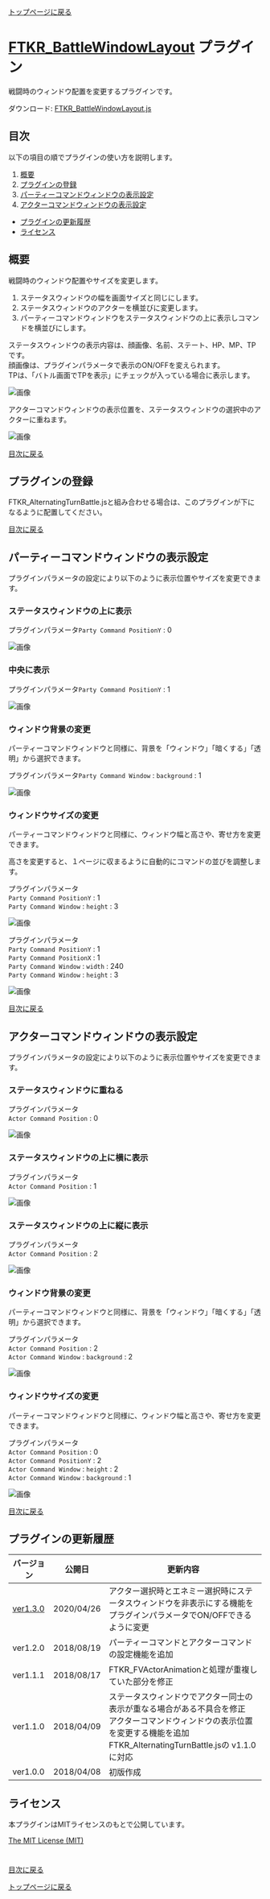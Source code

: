 [トップページに戻る](README.md)

# [FTKR_BattleWindowLayout](FTKR_BattleWindowLayout.js) プラグイン

戦闘時のウィンドウ配置を変更するプラグインです。

ダウンロード: [FTKR_BattleWindowLayout.js](https://raw.githubusercontent.com/futokoro/RPGMaker/master/FTKR_BattleWindowLayout.js)

## 目次

以下の項目の順でプラグインの使い方を説明します。
1. [概要](#概要)
1. [プラグインの登録](#プラグインの登録)
1. [パーティーコマンドウィンドウの表示設定](#パーティーコマンドウィンドウの表示設定)
1. [アクターコマンドウィンドウの表示設定](#アクターコマンドウィンドウの表示設定)
* [プラグインの更新履歴](#プラグインの更新履歴)
* [ライセンス](#ライセンス)

## 概要

戦闘時のウィンドウ配置やサイズを変更します。

1. ステータスウィンドウの幅を画面サイズと同じにします。
2. ステータスウィンドウのアクターを横並びに変更します。
3. パーティーコマンドウィンドウをステータスウィンドウの上に表示しコマンドを横並びにします。

ステータスウィンドウの表示内容は、顔画像、名前、ステート、HP、MP、TPです。<br>
顔画像は、プラグインパラメータで表示のON/OFFを変えられます。<br>
TPは、「バトル画面でTPを表示」にチェックが入っている場合に表示します。

![画像](image/FTKR_BattleWindowLayout/n01_001.png)

アクターコマンドウィンドウの表示位置を、ステータスウィンドウの選択中のアクターに重ねます。

![画像](image/FTKR_BattleWindowLayout/n01_002.png)

[目次に戻る](#目次)

## プラグインの登録

FTKR_AlternatingTurnBattle.jsと組み合わせる場合は、このプラグインが下になるように配置してください。

[目次に戻る](#目次)

## パーティーコマンドウィンドウの表示設定

プラグインパラメータの設定により以下のように表示位置やサイズを変更できます。

### ステータスウィンドウの上に表示
プラグインパラメータ`Party Command PositionY` : 0

![画像](image/FTKR_BattleWindowLayout/n01_001.png)

### 中央に表示
プラグインパラメータ`Party Command PositionY` : 1

![画像](image/FTKR_BattleWindowLayout/n01_003.png)

### ウィンドウ背景の変更
パーティーコマンドウィンドウと同様に、背景を「ウィンドウ」「暗くする」「透明」から選択できます。

プラグインパラメータ`Party Command Window` : `background` : 1

![画像](image/FTKR_BattleWindowLayout/n01_007.png)

### ウィンドウサイズの変更

パーティーコマンドウィンドウと同様に、ウィンドウ幅と高さや、寄せ方を変更できます。

高さを変更すると、１ページに収まるように自動的にコマンドの並びを調整します。

プラグインパラメータ<br>
`Party Command PositionY` : 1<br>
`Party Command Window` : `height` : 3

![画像](image/FTKR_BattleWindowLayout/n01_005.png)

プラグインパラメータ<br>
`Party Command PositionY` : 1<br>
`Party Command PositionX` : 1<br>
`Party Command Window` : `width` : 240<br>
`Party Command Window` : `height` : 3

![画像](image/FTKR_BattleWindowLayout/n01_009.png)

[目次に戻る](#目次)

## アクターコマンドウィンドウの表示設定

プラグインパラメータの設定により以下のように表示位置やサイズを変更できます。

### ステータスウィンドウに重ねる
プラグインパラメータ<br>
`Actor Command Position` : 0

![画像](image/FTKR_BattleWindowLayout/n01_002.png)

### ステータスウィンドウの上に横に表示
プラグインパラメータ<br>
`Actor Command Position` : 1

![画像](image/FTKR_BattleWindowLayout/n01_004.png)

### ステータスウィンドウの上に縦に表示
プラグインパラメータ<br>
`Actor Command Position` : 2

![画像](image/FTKR_BattleWindowLayout/n01_006.png)

### ウィンドウ背景の変更

パーティーコマンドウィンドウと同様に、背景を「ウィンドウ」「暗くする」「透明」から選択できます。

プラグインパラメータ<br>
`Actor Command Position` : 2
<br>
`Actor Command Window` : `background` : 2

![画像](image/FTKR_BattleWindowLayout/n01_008.png)

### ウィンドウサイズの変更

パーティーコマンドウィンドウと同様に、ウィンドウ幅と高さや、寄せ方を変更できます。

プラグインパラメータ<br>
`Actor Command Position` : 0<br>
`Actor Command PositionY` : 2<br>
`Actor Command Window` : `height` : 2<br>
`Actor Command Window` : `background` : 1

![画像](image/FTKR_BattleWindowLayout/n01_010.png)

[目次に戻る](#目次)

## プラグインの更新履歴

| バージョン | 公開日 | 更新内容 |
| --- | --- | --- |
| [ver1.3.0](FTKR_BattleWindowLayout.js)| 2020/04/26 | アクター選択時とエネミー選択時にステータスウィンドウを非表示にする機能をプラグインパラメータでON/OFFできるように変更 |
| ver1.2.0| 2018/08/19 | パーティーコマンドとアクターコマンドの設定機能を追加 |
| ver1.1.1| 2018/08/17 | FTKR_FVActorAnimationと処理が重複していた部分を修正 |
| ver1.1.0| 2018/04/09 | ステータスウィンドウでアクター同士の表示が重なる場合がある不具合を修正<br>アクターコマンドウィンドウの表示位置を変更する機能を追加<br>FTKR_AlternatingTurnBattle.jsの v1.1.0 に対応 |
| ver1.0.0 | 2018/04/08 | 初版作成 |


## ライセンス

本プラグインはMITライセンスのもとで公開しています。

[The MIT License (MIT)](https://opensource.org/licenses/mit-license.php)

#
[目次に戻る](#目次)

[トップページに戻る](README.md)